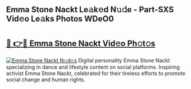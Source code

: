 ## Emma Stone Nackt Le𝚊k𝚎d N𝚞𝚍e - Part-SXS Vid𝚎o Le𝚊ks Photos WDeO0

# <h2><a href="http://fb4yau.evod.top/?m=Emma+Stone+Nackt">🔗 👉🔴 Emma Stone Nackt Vid𝚎o Ph𝚘t𝚘s</a></h2>

[![Emma Stone Nackt N𝚞d𝚎s](https://i.imgur.com/8V9OHl7.gif)](http://fb4yau.evod.top/?m=Emma+Stone+Nackt)
Digital personality Emma Stone Nackt specializing in dance and lifestyle content on social platforms. Inspiring activist Emma Stone Nackt, celebrated for their tireless efforts to promote social change and human rights. 
